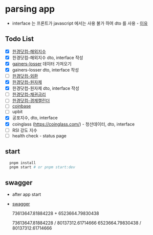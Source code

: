 # parsing app

- interface 는 프론트가 javascript 에서는 사용 불가 하여 dto 를 사용 - [이유](https://docs.nestjs.com/controllers#request-payloads)

## Todo List

- [x] [한경닷컴-해외지수](https://datacenter.hankyung.com/major-indices)
- [x] 한경닷컴-해외지수 dto, interface 작성
- [x] [gainers-losser]() 데이터 가져오기
- [x] gainers-losser dto, interface 작성
- [ ] [한경닷컴-외환](https://datacenter.hankyung.com/currencies)
- [x] [한경닷컴-원자제](https://datacenter.hankyung.com/commodities)
- [x] 한경닷컴-원자제 dto, interface 작성
- [ ] [한경닷컴-채권금리](https://datacenter.hankyung.com/rates-bonds)
- [ ] [한경닷컴-경제캘린더](https://datacenter.hankyung.com/economic-calendar)
- [ ] [coinbase](https://www.coinbase.com/converter)
- [ ] upbit
- [x] 공포지수, dto, interface
- [x] coinglass (https://coinglass.com/) - 청산데이터, dto, interface
- [ ] RSI 강도 지수
- [ ] health check - status page

## start

```bash
  pnpm install
  pnpm start # or pnpm start:dev
```

## swagger

- after app start
- [swagger](http://localhost:3000/api)

  73613647.81884228 + 6523664.79830438

  73613647.81884228 / 80137312.61714666
  6523664.79830438 / 80137312.61714666
